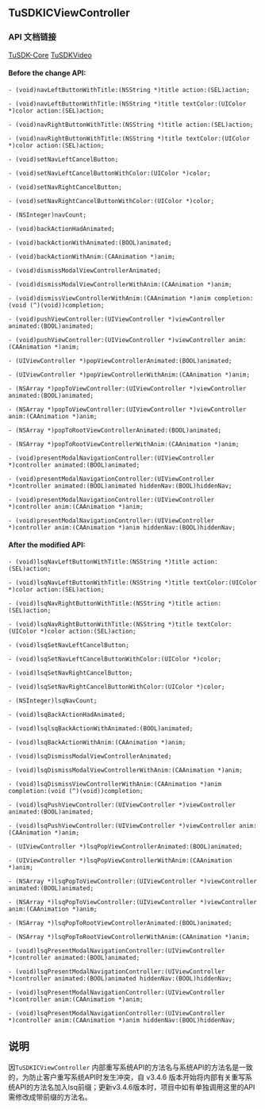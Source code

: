 ## TuSDKICViewController

### API 文档链接
[TuSDK-Core](https://tutucloud.com/docs/ios/video/api-core/)
[TuSDKVideo](https://tutucloud.com/docs/ios/video/api-video/)

#### Before the change API:

`- (void)navLeftButtonWithTitle:(NSString *)title action:(SEL)action;`

`- (void)navLeftButtonWithTitle:(NSString *)title textColor:(UIColor *)color action:(SEL)action;`

`- (void)navRightButtonWithTitle:(NSString *)title action:(SEL)action;`

`- (void)navRightButtonWithTitle:(NSString *)title textColor:(UIColor *)color action:(SEL)action;`

`- (void)setNavLeftCancelButton;`

`- (void)setNavLeftCancelButtonWithColor:(UIColor *)color;`

`- (void)setNavRightCancelButton;`

`- (void)setNavRightCancelButtonWithColor:(UIColor *)color;`

`- (NSInteger)navCount;`

`- (void)backActionHadAnimated;`

`- (void)backActionWithAnimated:(BOOL)animated;`

`- (void)backActionWithAnim:(CAAnimation *)anim;`

`- (void)dismissModalViewControllerAnimated;`

`- (void)dismissModalViewControllerWithAnim:(CAAnimation *)anim;`

`- (void)dismissViewControllerWithAnim:(CAAnimation *)anim completion:(void (^)(void))completion;`

`- (void)pushViewController:(UIViewController *)viewController animated:(BOOL)animated;`

`- (void)pushViewController:(UIViewController *)viewController anim:(CAAnimation *)anim;`

`- (UIViewController *)popViewControllerAnimated:(BOOL)animated;`

`- (UIViewController *)popViewControllerWithAnim:(CAAnimation *)anim;`

`- (NSArray *)popToViewController:(UIViewController *)viewController animated:(BOOL)animated;`

`- (NSArray *)popToViewController:(UIViewController *)viewController anim:(CAAnimation *)anim;`

`- (NSArray *)popToRootViewControllerAnimated:(BOOL)animated;`

`- (NSArray *)popToRootViewControllerWithAnim:(CAAnimation *)anim;`

`- (void)presentModalNavigationController:(UIViewController *)controller animated:(BOOL)animated;`

`- (void)presentModalNavigationController:(UIViewController *)controller animated:(BOOL)animated hiddenNav:(BOOL)hiddenNav;`

`- (void)presentModalNavigationController:(UIViewController *)controller anim:(CAAnimation *)anim;`

`- (void)presentModalNavigationController:(UIViewController *)controller anim:(CAAnimation *)anim hiddenNav:(BOOL)hiddenNav;`

#### After the modified API:

`- (void)lsqNavLeftButtonWithTitle:(NSString *)title action:(SEL)action;`

`- (void)lsqNavLeftButtonWithTitle:(NSString *)title textColor:(UIColor *)color action:(SEL)action;`

`- (void)lsqNavRightButtonWithTitle:(NSString *)title action:(SEL)action;`

`- (void)lsqNavRightButtonWithTitle:(NSString *)title textColor:(UIColor *)color action:(SEL)action;`

`- (void)lsqSetNavLeftCancelButton;`

`- (void)lsqSetNavLeftCancelButtonWithColor:(UIColor *)color;`

`- (void)lsqSetNavRightCancelButton;`

`- (void)lsqSetNavRightCancelButtonWithColor:(UIColor *)color;`

`- (NSInteger)lsqNavCount;`

`- (void)lsqBackActionHadAnimated;`

`- (void)lsqlsqBackActionWithAnimated:(BOOL)animated;`

`- (void)lsqBackActionWithAnim:(CAAnimation *)anim;`

`- (void)lsqDismissModalViewControllerAnimated;`

`- (void)lsqDismissModalViewControllerWithAnim:(CAAnimation *)anim;`

`- (void)lsqDismissViewControllerWithAnim:(CAAnimation *)anim completion:(void (^)(void))completion;`

`- (void)lsqPushViewController:(UIViewController *)viewController animated:(BOOL)animated;`

`- (void)lsqPushViewController:(UIViewController *)viewController anim:(CAAnimation *)anim;`

`- (UIViewController *)lsqPopViewControllerAnimated:(BOOL)animated;`

`- (UIViewController *)lsqPopViewControllerWithAnim:(CAAnimation *)anim;`

`- (NSArray *)lsqPopToViewController:(UIViewController *)viewController animated:(BOOL)animated;`

`- (NSArray *)lsqPopToViewController:(UIViewController *)viewController anim:(CAAnimation *)anim;`

`- (NSArray *)lsqPopToRootViewControllerAnimated:(BOOL)animated;`

`- (NSArray *)lsqPopToRootViewControllerWithAnim:(CAAnimation *)anim;`

`- (void)lsqPresentModalNavigationController:(UIViewController *)controller animated:(BOOL)animated;`

`- (void)lsqPresentModalNavigationController:(UIViewController *)controller animated:(BOOL)animated hiddenNav:(BOOL)hiddenNav;`

`- (void)lsqPresentModalNavigationController:(UIViewController *)controller anim:(CAAnimation *)anim;`

`- (void)lsqPresentModalNavigationController:(UIViewController *)controller anim:(CAAnimation *)anim hiddenNav:(BOOL)hiddenNav;`

## 说明

因`TuSDKICViewController` 内部重写系统API的方法名与系统API的方法名是一致的，为防止客户重写系统API时发生冲突，自 v3.4.6 版本开始将内部有关重写系统API的方法名加入lsq前缀；更新v3.4.6版本时，项目中如有单独调用这里的API需修改成带前缀的方法名。

